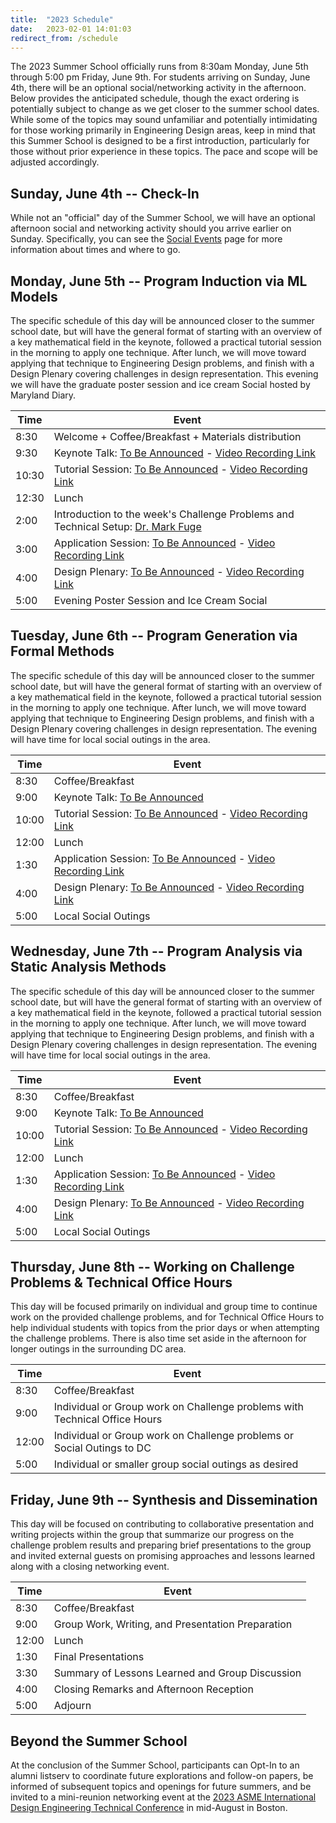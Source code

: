 ```yaml
---
title:  "2023 Schedule"
date:   2023-02-01 14:01:03
redirect_from: /schedule
---
```


The 2023 Summer School officially runs from 8:30am Monday, June 5th through 5:00 pm Friday, June 9th. For students arriving on Sunday, June 4th, there will be an optional social/networking activity in the afternoon. Below provides the anticipated schedule, though the exact ordering is potentially subject to change as we get closer to the summer school dates. While some of the topics may sound unfamiliar and potentially intimidating for those working primarily in Engineering Design areas, keep in mind that this Summer School is designed to be a first introduction, particularly for those without prior experience in these topics. The pace and scope will be adjusted accordingly.

## Sunday, June 4th -- Check-In

While not an "official" day of the Summer School, we will have an optional afternoon social and networking activity should you arrive earlier on Sunday. Specifically, you can see the [Social Events](../social_events) page for more information about times and where to go.

## Monday, June 5th -- Program Induction via ML Models
The specific schedule of this day will be announced closer to the summer school date, but will have the general format of starting with an overview of a key mathematical field in the keynote, followed a practical tutorial session in the morning to apply one technique. After lunch, we will move toward applying that technique to Engineering Design problems, and finish with a Design Plenary covering challenges in design representation. This evening we will have the graduate poster session and ice cream Social hosted by Maryland Diary.

| Time  | Event  |
|---|---|
| 8:30 | Welcome + Coffee/Breakfast + Materials distribution|
| 9:30  | Keynote Talk: [To Be Announced]() - [Video Recording Link]() |
| 10:30 | Tutorial Session: [To Be Announced]() - [Video Recording Link]() |
| 12:30 | Lunch |
| 2:00 | Introduction to the week's Challenge Problems and Technical Setup: [Dr. Mark Fuge](https://enme.umd.edu/clark/faculty/539/Mark-D-Fuge) |
| 3:00 | Application Session: [To Be Announced]() - [Video Recording Link]() |
| 4:00 | Design Plenary: [To Be Announced]() - [Video Recording Link]() |
| 5:00 | Evening Poster Session and Ice Cream Social |

## Tuesday, June 6th -- Program Generation via Formal Methods
The specific schedule of this day will be announced closer to the summer school date, but will have the general format of starting with an overview of a key mathematical field in the keynote, followed a practical tutorial session in the morning to apply one technique. After lunch, we will move toward applying that technique to Engineering Design problems, and finish with a Design Plenary covering challenges in design representation. The evening will have time for local social outings in the area.

| Time  | Event  |
|---|---|
| 8:30  | Coffee/Breakfast |
| 9:00  | Keynote Talk: [To Be Announced]() |
| 10:00 | Tutorial Session: [To Be Announced]() - [Video Recording Link]() |
| 12:00 | Lunch |
| 1:30  | Application Session: [To Be Announced]() - [Video Recording Link]() |
| 4:00  | Design Plenary: [To Be Announced]() - [Video Recording Link]() |
| 5:00  | Local Social Outings |

## Wednesday, June 7th -- Program Analysis via Static Analysis Methods
The specific schedule of this day will be announced closer to the summer school date, but will have the general format of starting with an overview of a key mathematical field in the keynote, followed a practical tutorial session in the morning to apply one technique. After lunch, we will move toward applying that technique to Engineering Design problems, and finish with a Design Plenary covering challenges in design representation. The evening will have time for local social outings in the area.

| Time  | Event  |
|---|---|
| 8:30  | Coffee/Breakfast |
| 9:00  | Keynote Talk: [To Be Announced]() |
| 10:00 | Tutorial Session: [To Be Announced]() - [Video Recording Link]() |
| 12:00 | Lunch |
| 1:30  | Application Session: [To Be Announced]() - [Video Recording Link]() |
| 4:00  | Design Plenary: [To Be Announced]() - [Video Recording Link]() |
| 5:00  | Local Social Outings |

## Thursday, June 8th -- Working on Challenge Problems & Technical Office Hours
This day will be focused primarily on individual and group time to continue work on the provided challenge problems, and for Technical Office Hours to help individual students with topics from the prior days or when attempting the challenge problems. There is also time set aside in the afternoon for longer outings in the surrounding DC area.

| Time  | Event  |
|---|---|
| 8:30 | Coffee/Breakfast |
| 9:00  | Individual or Group work on Challenge problems with Technical Office Hours  |
| 12:00 | Individual or Group work on Challenge problems or Social Outings to DC |
| 5:00 | Individual or smaller group social outings as desired |

## Friday, June 9th -- Synthesis and Dissemination
This day will be focused on contributing to collaborative presentation and writing projects within the group that summarize our progress on the challenge problem results and preparing brief presentations to the group and invited external guests on promising approaches and lessons learned along with a closing networking event.

| Time  | Event  |
|---|---|
| 8:30  | Coffee/Breakfast |
| 9:00  | Group Work, Writing, and Presentation Preparation |
| 12:00 | Lunch  |
| 1:30  | Final Presentations |
| 3:30  | Summary of Lessons Learned and Group Discussion |
| 4:00  | Closing Remarks and Afternoon Reception |
| 5:00  | Adjourn |


## Beyond the Summer School

At the conclusion of the Summer School, participants can Opt-In to an alumni listserv to coordinate future explorations and follow-on papers, be informed of subsequent topics and openings for future summers, and be invited to a mini-reunion networking event at the [2023 ASME International Design Engineering Technical Conference](https://event.asme.org/IDETC-CIE) in mid-August in Boston.
